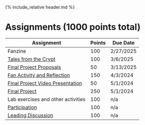 {% include_relative header.md %}

# Assignments (1000 points total)

| Assignment                                                     | Points  | Due Date   |
| ---------------------------------------------------------------| ---     | ---------- |
| Fanzine                                                        | 100     | 2/27/2025   |
| [Tales from the Crypt](assignment-tales-from-the-crypt.md)     | 100     | 3/6/2025  |
| [Final Project Proposals](assignment-final-project-proposal.md)|  50     | 3/13/2025  |
| [Fan Activity and Reflection](assignment-fan-activity.md)      | 150     | 4/3/2024   |
| [Final Project Video Presentation](assignment-video.md)        |  50     | 5/1/2024  |
| [Final Project](assignment-final-project.md)                   | 250     | 5/1/2024  |
| Lab exercises and other activities                             | 100     | n/a        |
| [Participation](assignment-participation.md)                   | 100     | n/a        |
| [Leading Discussion](assignment-leading-discussion.md)         | 100     | n/a        |
